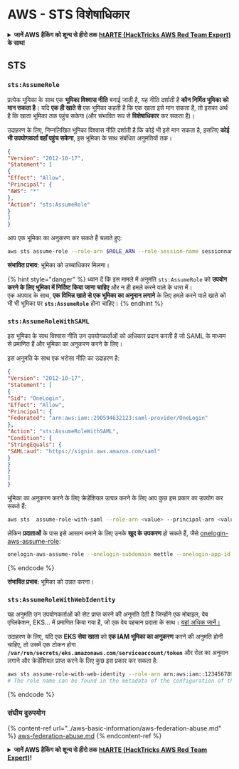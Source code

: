 # AWS - STS विशेषाधिकार

<details>

<summary><strong>जानें AWS हैकिंग को शून्य से हीरो तक</strong> <a href="https://training.hacktricks.xyz/courses/arte"><strong>htARTE (HackTricks AWS Red Team Expert)</strong></a><strong> के साथ!</strong></summary>

HackTricks का समर्थन करने के अन्य तरीके:

* यदि आप अपनी **कंपनी का विज्ञापन HackTricks में देखना चाहते हैं** या **HackTricks को PDF में डाउनलोड करना चाहते हैं** तो [**सब्सक्रिप्शन प्लान्स देखें**](https://github.com/sponsors/carlospolop)!
* [**आधिकारिक PEASS & HackTricks स्वैग**](https://peass.creator-spring.com) प्राप्त करें
* हमारे विशेष [**NFTs**](https://opensea.io/collection/the-peass-family) संग्रह [**The PEASS Family**](https://opensea.io/collection/the-peass-family) खोजें
* **शामिल हों** 💬 [**डिस्कॉर्ड समूह**](https://discord.gg/hRep4RUj7f) या [**टेलीग्राम समूह**](https://t.me/peass) या हमें **ट्विटर** 🐦 [**@hacktricks_live**](https://twitter.com/hacktricks_live)** पर फॉलो** करें।
* **हैकिंग ट्रिक्स साझा करें द्वारा PRs सबमिट करके** [**HackTricks**](https://github.com/carlospolop/hacktricks) और [**HackTricks Cloud**](https://github.com/carlospolop/hacktricks-cloud) github repos.

</details>

## STS

### `sts:AssumeRole`

प्रत्येक भूमिका के साथ एक **भूमिका विश्वास नीति** बनाई जाती है, यह नीति दर्शाती है **कौन निर्मित भूमिका को मान सकता है**। यदि **एक ही खाते से** एक भूमिका कहती है कि एक खाता इसे मान सकता है, तो इसका अर्थ है कि खाता भूमिका तक पहुंच सकेगा (और संभावित रूप से **विशेषाधिकार** कर सकता है)।

उदाहरण के लिए, निम्नलिखित भूमिका विश्वास नीति दर्शाती है कि कोई भी इसे मान सकता है, इसलिए **कोई भी उपयोगकर्ता वहाँ पहुंच सकेगा**, इस भूमिका के साथ संबंधित अनुमतियों तक।
```json
{
"Version": "2012-10-17",
"Statement": [
{
"Effect": "Allow",
"Principal": {
"AWS": "*"
},
"Action": "sts:AssumeRole"
}
]
}
```
आप एक भूमिका का अनुकरण कर सकते हैं चलाते हुए:
```bash
aws sts assume-role --role-arn $ROLE_ARN --role-session-name sessionname
```
**संभावित प्रभाव:** भूमिका को उच्चाधिकार मिलना।

{% hint style="danger" %}
ध्यान दें कि इस मामले में अनुमति `sts:AssumeRole` को **उपयोग करने के लिए भूमिका में निर्दिष्ट किया जाना चाहिए** और न ही हमले करने वाले के धारा में।\
एक अपवाद के साथ, **एक विभिन्न खाते से एक भूमिका का अनुमान लगाने** के लिए हमले करने वाले खाते को भी भी भूमिका पर **`sts:AssumeRole`** होना चाहिए।
{% endhint %}

### `sts:AssumeRoleWithSAML`

इस भूमिका के साथ विश्वास नीति उन उपयोगकर्ताओं को अधिकार प्रदान करती है जो SAML के माध्यम से प्रमाणित हैं और भूमिका का अनुकरण करने के लिए।

इस अनुमति के साथ एक भरोसा नीति का उदाहरण है:
```json
{
"Version": "2012-10-17",
"Statement": [
{
"Sid": "OneLogin",
"Effect": "Allow",
"Principal": {
"Federated": "arn:aws:iam::290594632123:saml-provider/OneLogin"
},
"Action": "sts:AssumeRoleWithSAML",
"Condition": {
"StringEquals": {
"SAML:aud": "https://signin.aws.amazon.com/saml"
}
}
}
]
}
```
भूमिका का अनुकरण करने के लिए क्रेडेंशियल उत्पन्न करने के लिए आप कुछ इस प्रकार का उपयोग कर सकते हैं:
```bash
aws sts  assume-role-with-saml --role-arn <value> --principal-arn <value>
```
लेकिन **प्रदाताओं** के पास इसे आसान बनाने के लिए उनके **खुद के उपकरण** हो सकते हैं, जैसे [onelogin-aws-assume-role](https://github.com/onelogin/onelogin-python-aws-assume-role):
```bash
onelogin-aws-assume-role --onelogin-subdomain mettle --onelogin-app-id 283740 --aws-region eu-west-1 -z 3600
```
{% endcode %}

**संभावित प्रभाव:** भूमिका को उन्नत करना।

### `sts:AssumeRoleWithWebIdentity`

यह अनुमति उन उपयोगकर्ताओं को सेट प्राप्त करने की अनुमति देती है जिन्होंने एक मोबाइल, वेब एप्लिकेशन, EKS... में प्रमाणित किया गया है, जो एक वेब पहचान प्रदाता के साथ। [यहां अधिक जानें।](https://docs.aws.amazon.com/STS/latest/APIReference/API\_AssumeRoleWithWebIdentity.html)

उदाहरण के लिए, यदि एक **EKS सेवा खाता** को **एक IAM भूमिका का अनुकरण** करने की अनुमति होनी चाहिए, तो उसमें एक टोकन होगा **`/var/run/secrets/eks.amazonaws.com/serviceaccount/token`** और रोल का अनुमान लगाने और क्रेडेंशियल प्राप्त करने के लिए कुछ इस प्रकार कर सकता है:
```bash
aws sts assume-role-with-web-identity --role-arn arn:aws:iam::123456789098:role/<role_name> --role-session-name something --web-identity-token file:///var/run/secrets/eks.amazonaws.com/serviceaccount/token
# The role name can be found in the metadata of the configuration of the pod
```
{% endcode %}

### संघीय दुरुपयोग

{% content-ref url="../aws-basic-information/aws-federation-abuse.md" %}
[aws-federation-abuse.md](../aws-basic-information/aws-federation-abuse.md)
{% endcontent-ref %}

<details>

<summary><strong>जानें AWS हैकिंग को शून्य से हीरो तक</strong> <a href="https://training.hacktricks.xyz/courses/arte"><strong>htARTE (HackTricks AWS Red Team Expert)</strong></a><strong>!</strong></summary>

दूसरे तरीके HackTricks का समर्थन करने के लिए:

* अगर आप अपनी **कंपनी का विज्ञापन HackTricks में देखना चाहते हैं** या **HackTricks को PDF में डाउनलोड करना चाहते हैं** तो [**सब्सक्रिप्शन प्लान्स**](https://github.com/sponsors/carlospolop) देखें!
* [**आधिकारिक PEASS & HackTricks स्वैग**](https://peass.creator-spring.com) प्राप्त करें
* हमारे विशेष [**NFTs**](https://opensea.io/collection/the-peass-family) कलेक्शन, [**The PEASS Family**](https://opensea.io/collection/the-peass-family) खोजें
* **शामिल हों** 💬 [**डिस्कॉर्ड समूह**](https://discord.gg/hRep4RUj7f) या [**टेलीग्राम समूह**](https://t.me/peass) या हमें **ट्विटर** 🐦 [**@hacktricks_live**](https://twitter.com/hacktricks_live)** पर फॉलो** करें।
* **हैकिंग ट्रिक्स साझा करें** [**HackTricks**](https://github.com/carlospolop/hacktricks) और [**HackTricks Cloud**](https://github.com/carlospolop/hacktricks-cloud) github repos में PRs सबमिट करके।

</details>
